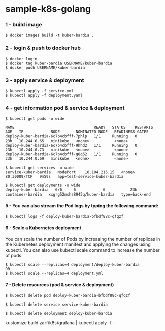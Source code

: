 # sample-k8s-golang

### 1 - build image
```
$ docker images build -t kuber-bardia .
```

### 2 - login & push to docker hub
```
$ docker login
$ docker tag kuber-bardia USERNAME/kuber-bardia
$ docker push USERNAME/kuber-bardia
``` 

### 3 - apply service & deployment
```
$ kubectl apply -f service.yml
$ kubectl apply -f deployment.yaml
```
### 4 - get information pod & service & deployment
```
$ kubectl get pods -o wide

NAME                                   READY   STATUS    RESTARTS   AGE   IP            NODE       NOMINATED NODE   READINESS GATES
deploy-kuber-bardia-6c7b4cbfff-7phlp   1/1     Running   0          23h   10.244.0.65   minikube   <none>           <none>
deploy-kuber-bardia-6c7b4cbfff-9hhd2   1/1     Running   0          23h   10.244.0.73   minikube   <none>           <none>
deploy-kuber-bardia-6c7b4cbfff-g8q52   1/1     Running   0          23h   10.244.0.69   minikube   <none>           <none>
```

```
$ kubectl get services -o wide
service-kuber-bardia   NodePort    10.104.215.15   <none>        80:30009/TCP   9m59s   app=test-service-kuber-bardia
```

```
$ kubectl get deployments -o wide
deploy-kuber-bardia   6/6     6            6           23h   container-bardia   xxgrg52mshs8945q/kuber-bardia   type=back-end
```

#### 5 - You can also stream the Pod logs by typing the following command:
``` 
$ kubectl logs -f deploy-kuber-bardia-bfbdf88c-qfqzf
```
#### 6 - Scale a Kubernetes deployment
You can scale the number of Pods by increasing the number of replicas in the Kubernetes deployment manifest and applying the changes using kubectl.
You can also use kubectl scale command to increase the number of pods:
``` 
$ kubectl scale --replicas=4 deployment/deploy-kuber-bardia
OR
$ kubectl scale --replicas=4 deployment.yml
```

#### 7 - Delete resources (pod & service & deployment)

``` 
$ kubectl delete pod deploy-kuber-bardia-bfbdf88c-qfqzf
```

``` 
$ kubectl delete service service-kuber-bardia
```

``` 
$ kubectl delete deployment deploy-kuber-bardia
```

kustomize build zarf/k8s/grafana | kubectl apply -f -